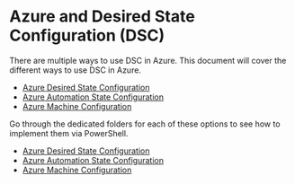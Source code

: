# Azure and Desired State Configuration (DSC)

There are multiple ways to use DSC in Azure. This document will cover the different ways to use DSC in Azure.

* [Azure Desired State Configuration](https://learn.microsoft.com/en-us/azure/virtual-machines/extensions/dsc-overview)
* [Azure Automation State Configuration](https://learn.microsoft.com/en-us/azure/automation/automation-dsc-onboarding)
* [Azure Machine Configuration](https://learn.microsoft.com/en-us/azure/governance/machine-configuration/)

Go through the dedicated folders for each of these options to see how to implement them via PowerShell.
* [Azure Desired State Configuration](./Azure%20Desired%20State%20Configuration/)
* [Azure Automation State Configuration](./Azure%20Automation%20State%20Configuration/)
* [Azure Machine Configuration](./Azure%Machine%20Configuration/)

